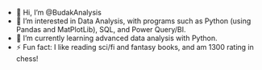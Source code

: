 - 👋 Hi, I’m @BudakAnalysis
- 👀 I’m interested in Data Analysis, with programs such as Python (using Pandas and MatPlotLib), SQL, and Power Query/BI.
- 🌱 I’m currently learning advanced data analysis with Python. 
- ⚡ Fun fact: I like reading sci/fi and fantasy books, and am 1300 rating in chess!
